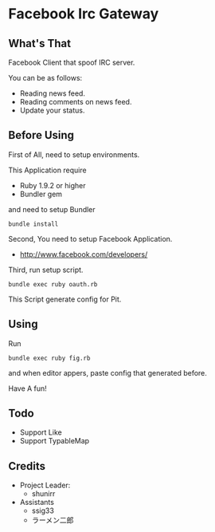 # Facebook Irc Gateway

## What's That
Facebook Client that spoof IRC server.

You can be as follows:

- Reading news feed.
- Reading comments on news feed.
- Update your status.

## Before Using
First of All, need to setup environments.

This Application require

- Ruby 1.9.2 or higher
- Bundler gem

and need to setup Bundler

    bundle install

Second, You need to setup Facebook Application.

- http://www.facebook.com/developers/

Third, run setup script.

    bundle exec ruby oauth.rb

This Script generate config for Pit.

## Using
Run

    bundle exec ruby fig.rb

and when editor appers, paste config that generated before.

Have A fun!

## Todo
- Support Like
- Support TypableMap

## Credits
- Project Leader:
  - shunirr
- Assistants
  - ssig33
  - ラーメン二郎

